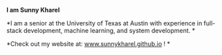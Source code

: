 **I am Sunny Kharel**

*I am a senior at the University of Texas at Austin with experience in full-stack development, machine learning, and system development. *

*Check out my website at: www.sunnykharel.github.io ! *
